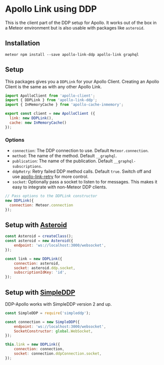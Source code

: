 # Apollo Link using DDP
This is the client part of the DDP setup for Apollo. It works out of the box in a Meteor environment but is also usable with packages like `asteroid`.

## Installation
```
meteor npm install --save apollo-link-ddp apollo-link graphql
```

## Setup
This packages gives you a `DDPLink` for your Apollo Client. Creating an Apollo Client is the same as with any other Apollo Link.

```javascript
import ApolloClient from 'apollo-client';
import { DDPLink } from 'apollo-link-ddp';
import { InMemoryCache } from 'apollo-cache-inmemory';

export const client = new ApolloClient ({
  link: new DDPLink(),
  cache: new InMemoryCache()
});
```

### Options
- `connection`: The DDP connection to use. Default `Meteor.connection`.
- `method`: The name of the method. Default `__graphql`.
- `publication`: The name of the publication. Default `__graphql-subscriptions`.
- `ddpRetry`: Retry failed DDP method calls. Default `true`. Switch off and use [apollo-link-retry](https://www.npmjs.com/package/apollo-link-retry) for more control.
- `socket`: Optionally pass a socket to listen to for messages. This makes it easy to integrate with non-Meteor DDP clients.

```javascript
// Pass options to the DDPLink constructor
new DDPLink({
  connection: Meteor.connection
});
```

## Setup with [Asteroid](https://github.com/mondora/asteroid)

```javascript
const Asteroid = createClass();
const asteroid = new Asteroid({
    endpoint: 'ws://localhost:3000/websocket',
});

const link = new DDPLink({
    connection: asteroid,
    socket: asteroid.ddp.socket,
    subscriptionIdKey: 'id',
});
```

## Setup with [SimpleDDP](https://github.com/Gregivy/simpleddp)
DDP-Apollo works with SimpleDDP version 2 and up.

```javascript
const SimpleDDP = require('simpleddp');

const connection = new SimpleDDP({
    endpoint: 'ws://localhost:3000/websocket',
    SocketConstructor: global.WebSocket,
});

this.link = new DDPLink({
    connection: connection,
    socket: connection.ddpConnection.socket,
});
```
